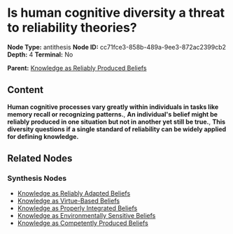 # Is human cognitive diversity a threat to reliability theories?

**Node Type:** antithesis
**Node ID:** cc71fce3-858b-489a-9ee3-872ac2399cb2
**Depth:** 4
**Terminal:** No

**Parent:** [Knowledge as Reliably Produced Beliefs](knowledge-as-reliably-produced-beliefs-synthesis-66a7ec33-4aeb-4e5d-9d6c-bc440e0b1c4c.md)

## Content

**Human cognitive processes vary greatly within individuals in tasks like memory recall or recognizing patterns.**, **An individual's belief might be reliably produced in one situation but not in another yet still be true.**, **This diversity questions if a single standard of reliability can be widely applied for defining knowledge.**

## Related Nodes

### Synthesis Nodes

- [Knowledge as Reliably Adapted Beliefs](knowledge-as-reliably-adapted-beliefs-synthesis-e3f5e9a9-a59e-4e8f-b76d-7c313c2b54cf.md)
- [Knowledge as Virtue-Based Beliefs](knowledge-as-virtue-based-beliefs-synthesis-64fc7bc4-209b-4fb4-b3ab-08e00583bab5.md)
- [Knowledge as Properly Integrated Beliefs](knowledge-as-properly-integrated-beliefs-synthesis-0465c2b6-ce1b-44b6-87e4-c86758cda18a.md)
- [Knowledge as Environmentally Sensitive Beliefs](knowledge-as-environmentally-sensitive-beliefs-synthesis-1f286879-d40c-4204-b905-081883873830.md)
- [Knowledge as Competently Produced Beliefs](knowledge-as-competently-produced-beliefs-synthesis-40351533-b93c-4112-bdb7-f9f7c81c3eeb.md)

